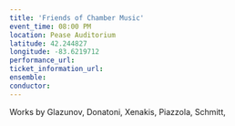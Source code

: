 ```yaml
---
title: 'Friends of Chamber Music'
event_time: 08:00 PM
location: Pease Auditorium
latitude: 42.244827
longitude: -83.6219712
performance_url:
ticket_information_url:
ensemble:
conductor:
---
```

<p>Works by Glazunov, Donatoni, Xenakis, Piazzola, Schmitt,</p>